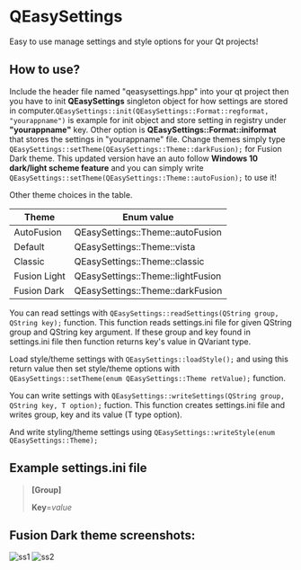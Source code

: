 # QEasySettings
Easy to use manage settings and style options for your Qt projects!

## How to use?
Include the header file named "qeasysettings.hpp" into your qt project then you have to init **QEasySettings** singleton object for how settings are stored in computer.``QEasySettings::init(QEasySettings::Format::regformat, "yourappname")`` is example for init object and store setting in registry under **"yourappname"** key. Other option is **QEasySettings::Format::iniformat** that stores the settings in "yourappname" file. Change themes simply type ``QEasySettings::setTheme(QEasySettings::Theme::darkFusion);`` for Fusion Dark theme.
This updated version have an auto follow **Windows 10 dark/light scheme feature** and you can simply write ``QEasySettings::setTheme(QEasySettings::Theme::autoFusion);`` to use it!

Other theme choices in the table.

| Theme | Enum value | 
|---|---|
| AutoFusion | QEasySettings::Theme::autoFusion |
| Default | QEasySettings::Theme::vista |
| Classic | QEasySettings::Theme::classic |
| Fusion Light | QEasySettings::Theme::lightFusion |
| Fusion Dark | QEasySettings::Theme::darkFusion |

You can read settings with ``QEasySettings::readSettings(QString group, QString key);`` function. This function reads settings.ini file for given QString group and QString key argument. If these group and key found in settings.ini file then function returns key's value in QVariant type.

Load style/theme settings with ``QEasySettings::loadStyle();`` and using this return value then set style/theme options with ``QEasySettings::setTheme(enum QEasySettings::Theme retValue);`` function.

You can write settings with ``QEasySettings::writeSettings(QString group, QString key, T option);`` fuction. This function creates settings.ini file and writes group, key and its value (T type option). 

And write styling/theme settings using  ``QEasySettings::writeStyle(enum QEasySettings::Theme);``

## Example settings.ini file 
>
> **[Group]**
>
> **Key**=*value*

## Fusion Dark theme screenshots:

![ss1](https://raw.githubusercontent.com/cheytacllc/QtSettingsandTheme/master/2018-09-14_192745.jpg)
![ss2](https://raw.githubusercontent.com/cheytacllc/QtSettingsandTheme/master/2018-09-14_192822.jpg)
